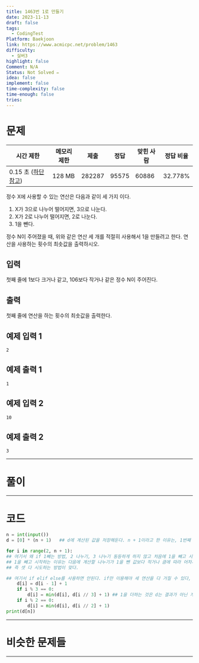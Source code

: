 ```yaml
---
title: 1463번 1로 만들기
date: 2023-11-13
draft: false
tags:
  - CodingTest
Platform: Baekjoon
link: https://www.acmicpc.net/problem/1463
difficulty:
  - 실버3
highlight: false
Comment: N/A
Status: Not Solved ✏️
idea: false
implement: false
time-complexity: false
time-enough: false
tries:
---
```

# 문제

|시간 제한|메모리 제한|제출|정답|맞힌 사람|정답 비율|
|---|---|---|---|---|---|
|0.15 초 ([하단 참고](https://www.acmicpc.net/problem/1463#))|128 MB|282287|95575|60886|32.778%|

정수 X에 사용할 수 있는 연산은 다음과 같이 세 가지 이다.

1. X가 3으로 나누어 떨어지면, 3으로 나눈다.
2. X가 2로 나누어 떨어지면, 2로 나눈다.
3. 1을 뺀다.

정수 N이 주어졌을 때, 위와 같은 연산 세 개를 적절히 사용해서 1을 만들려고 한다. 연산을 사용하는 횟수의 최솟값을 출력하시오.

## 입력

첫째 줄에 1보다 크거나 같고, 106보다 작거나 같은 정수 N이 주어진다.

## 출력

첫째 줄에 연산을 하는 횟수의 최솟값을 출력한다.

## 예제 입력 1  

```
2
```
## 예제 출력 1  

```
1
```

## 예제 입력 2  

```
10
```

## 예제 출력 2  

```
3
```


___

# 풀이





____

# 코드

```python
n = int(input())
d = [0] * (n + 1)   ## d에 계산된 값을 저장해둔다. n + 1이라고 한 이유는, 1번째 수는 사실 d[1]이 아니고 d[2]이기 때문에, 계산하기 편하게 d[1]을 1번째 인 것 처럼 만들어준다.

for i in range(2, n + 1):
## 여기서 왜 if 1빼는 방법, 2 나누기, 3 나누기 동등하게 하지 않고 처음에 1을 빼고 시작하는지 의아해 할 수 있다.
## 1을 빼고 시작하는 이유는 다음에 계산할 나누기가 1을 뺀 값보다 작거나 큼에 따라 어차피 교체되기 때문이다.
## 즉 셋 다 시도하는 방법이 맞다.

## 여기서 if elif else를 사용하면 안된다. if만 이용해야 세 연산을 다 거칠 수 있다, 가끔 if continue, else continue를 쓰는 분도 계신데, 난 이게 편한듯.
    d[i] = d[i - 1] + 1
    if i % 3 == 0:
        d[i] = min(d[i], d[i // 3] + 1) ## 1을 더하는 것은 d는 결과가 아닌 계산한 횟수를 저장하는 것 이기 때문이다. d[i]에는 더하지 않는 이유는 이미 1을 뺄 때 1을 더해준 이력이 있기 때문이다.
    if i % 2 == 0:
        d[i] = min(d[i], d[i // 2] + 1)
print(d[n])
```




___

# 비슷한 문제들






___
